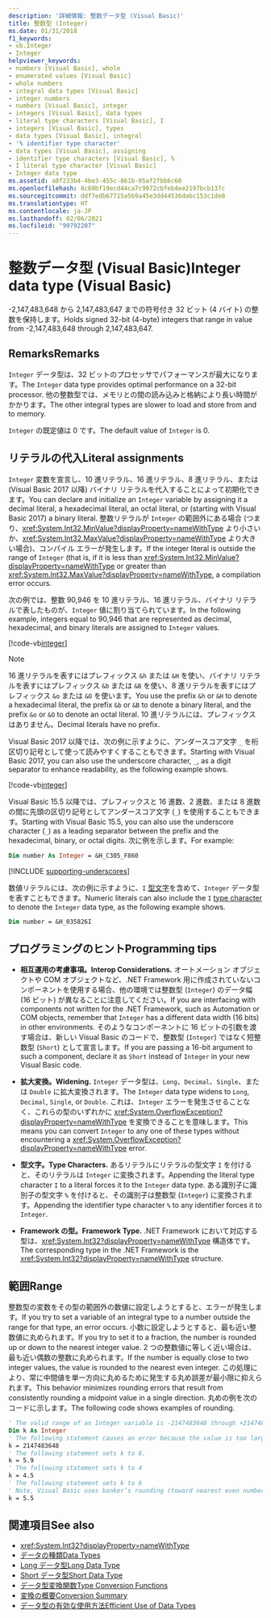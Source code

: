 ```yaml
---
description: '詳細情報: 整数データ型 (Visual Basic)'
title: 整数型 (Integer)
ms.date: 01/31/2018
f1_keywords:
- vb.Integer
- Integer
helpviewer_keywords:
- numbers [Visual Basic], whole
- enumerated values [Visual Basic]
- whole numbers
- integral data types [Visual Basic]
- integer numbers
- numbers [Visual Basic], integer
- integers [Visual Basic], data types
- literal type characters [Visual Basic], I
- integers [Visual Basic], types
- data types [Visual Basic], integral
- '% identifier type character'
- data types [Visual Basic], assigning
- identifier type characters [Visual Basic], %
- I literal type character [Visual Basic]
- Integer data type
ms.assetid: a8f233b4-4be3-455c-861b-05af2fbb6c60
ms.openlocfilehash: 8c60bf19ecd44ca7c9972cbfeb4ee2197bcb137c
ms.sourcegitcommit: ddf7edb67715a5b9a45e3dd44536dabc153c1de0
ms.translationtype: HT
ms.contentlocale: ja-JP
ms.lasthandoff: 02/06/2021
ms.locfileid: "99792207"
---
```

# <a name="integer-data-type-visual-basic"></a><span data-ttu-id="d4c21-103">整数データ型 (Visual Basic)</span><span class="sxs-lookup"><span data-stu-id="d4c21-103">Integer data type (Visual Basic)</span></span>

<span data-ttu-id="d4c21-104">-2,147,483,648 から 2,147,483,647 までの符号付き 32 ビット (4 バイト) の整数を保持します。</span><span class="sxs-lookup"><span data-stu-id="d4c21-104">Holds signed 32-bit (4-byte) integers that range in value from -2,147,483,648 through 2,147,483,647.</span></span>  
  
## <a name="remarks"></a><span data-ttu-id="d4c21-105">Remarks</span><span class="sxs-lookup"><span data-stu-id="d4c21-105">Remarks</span></span>

 <span data-ttu-id="d4c21-106">`Integer` データ型は、32 ビットのプロセッサでパフォーマンスが最大になります。</span><span class="sxs-lookup"><span data-stu-id="d4c21-106">The `Integer` data type provides optimal performance on a 32-bit processor.</span></span> <span data-ttu-id="d4c21-107">他の整数型では、メモリとの間の読み込みと格納により長い時間がかかります。</span><span class="sxs-lookup"><span data-stu-id="d4c21-107">The other integral types are slower to load and store from and to memory.</span></span>  
  
 <span data-ttu-id="d4c21-108">`Integer` の既定値は 0 です。</span><span class="sxs-lookup"><span data-stu-id="d4c21-108">The default value of `Integer` is 0.</span></span>  

## <a name="literal-assignments"></a><span data-ttu-id="d4c21-109">リテラルの代入</span><span class="sxs-lookup"><span data-stu-id="d4c21-109">Literal assignments</span></span>

<span data-ttu-id="d4c21-110">`Integer` 変数を宣言し、10 進リテラル、16 進リテラル、8 進リテラル、または (Visual Basic 2017 以降) バイナリ リテラルを代入することによって初期化できます。</span><span class="sxs-lookup"><span data-stu-id="d4c21-110">You can declare and initialize an `Integer` variable by assigning it a decimal literal, a hexadecimal literal, an octal literal, or (starting with Visual Basic 2017) a binary literal.</span></span> <span data-ttu-id="d4c21-111">整数リテラルが `Integer` の範囲外にある場合 (つまり、<xref:System.Int32.MinValue?displayProperty=nameWithType> より小さいか、<xref:System.Int32.MaxValue?displayProperty=nameWithType> より大きい場合)、コンパイル エラーが発生します。</span><span class="sxs-lookup"><span data-stu-id="d4c21-111">If the integer literal is outside the range of `Integer` (that is, if it is less than <xref:System.Int32.MinValue?displayProperty=nameWithType> or greater than <xref:System.Int32.MaxValue?displayProperty=nameWithType>, a compilation error occurs.</span></span>

<span data-ttu-id="d4c21-112">次の例では、整数 90,946 を 10 進リテラル、16 進リテラル、バイナリ リテラルで表したものが、`Integer` 値に割り当てられています。</span><span class="sxs-lookup"><span data-stu-id="d4c21-112">In the following example, integers equal to 90,946 that are represented as decimal, hexadecimal, and binary literals are assigned to `Integer` values.</span></span>

[!code-vb[integer](../../../../samples/snippets/visualbasic/language-reference/data-types/numeric-literals.vb#Int)]  

> [!NOTE]
> <span data-ttu-id="d4c21-113">16 進リテラルを表すにはプレフィックス `&h` または `&H` を使い、バイナリ リテラルを表すにはプレフィックス `&b` または `&B` を使い、8 進リテラルを表すにはプレフィックス `&o` または `&O` を使います。</span><span class="sxs-lookup"><span data-stu-id="d4c21-113">You use the prefix `&h` or `&H` to denote a hexadecimal literal, the prefix `&b` or `&B` to denote a binary literal, and the prefix `&o` or `&O` to denote an octal literal.</span></span> <span data-ttu-id="d4c21-114">10 進リテラルには、プレフィックスはありません。</span><span class="sxs-lookup"><span data-stu-id="d4c21-114">Decimal literals have no prefix.</span></span>

<span data-ttu-id="d4c21-115">Visual Basic 2017 以降では、次の例に示すように、アンダースコア文字 `_` を桁区切り記号として使って読みやすくすることもできます。</span><span class="sxs-lookup"><span data-stu-id="d4c21-115">Starting with Visual Basic 2017, you can also use the underscore character, `_`, as a digit separator to enhance readability, as the following example shows.</span></span>

[!code-vb[integer](../../../../samples/snippets/visualbasic/language-reference/data-types/numeric-literals.vb#IntS)]  

<span data-ttu-id="d4c21-116">Visual Basic 15.5 以降では、プレフィックスと 16 進数、2 進数、または 8 進数の間に先頭の区切り記号としてアンダースコア文字 (`_`) を使用することもできます。</span><span class="sxs-lookup"><span data-stu-id="d4c21-116">Starting with Visual Basic 15.5, you can also use the underscore character (`_`) as a leading separator between the prefix and the hexadecimal, binary, or octal digits.</span></span> <span data-ttu-id="d4c21-117">次に例を示します。</span><span class="sxs-lookup"><span data-stu-id="d4c21-117">For example:</span></span>

```vb
Dim number As Integer = &H_C305_F860
```

[!INCLUDE [supporting-underscores](../../../../includes/vb-separator-langversion.md)]

<span data-ttu-id="d4c21-118">数値リテラルには、次の例に示すように、`I` [型文字](../../programming-guide/language-features/data-types/type-characters.md)を含めて、`Integer` データ型を表すこともできます。</span><span class="sxs-lookup"><span data-stu-id="d4c21-118">Numeric literals can also include the `I` [type character](../../programming-guide/language-features/data-types/type-characters.md) to denote the `Integer` data type, as the following example shows.</span></span>

```vb
Dim number = &H_035826I
```

## <a name="programming-tips"></a><span data-ttu-id="d4c21-119">プログラミングのヒント</span><span class="sxs-lookup"><span data-stu-id="d4c21-119">Programming tips</span></span>

- <span data-ttu-id="d4c21-120">**相互運用の考慮事項。**</span><span class="sxs-lookup"><span data-stu-id="d4c21-120">**Interop Considerations.**</span></span> <span data-ttu-id="d4c21-121">オートメーション オブジェクトや COM オブジェクトなど、.NET Framework 用に作成されていないコンポーネントを使用する場合、他の環境では整数型 (`Integer`) のデータ幅 (16 ビット) が異なることに注意してください。</span><span class="sxs-lookup"><span data-stu-id="d4c21-121">If you are interfacing with components not written for the .NET Framework, such as Automation or COM objects, remember that `Integer` has a different data width (16 bits) in other environments.</span></span> <span data-ttu-id="d4c21-122">そのようなコンポーネントに 16 ビットの引数を渡す場合は、新しい Visual Basic のコードで、整数型 (`Integer`) ではなく短整数型 (`Short`) として宣言します。</span><span class="sxs-lookup"><span data-stu-id="d4c21-122">If you are passing a 16-bit argument to such a component, declare it as `Short` instead of `Integer` in your new Visual Basic code.</span></span>  
  
- <span data-ttu-id="d4c21-123">**拡大変換。**</span><span class="sxs-lookup"><span data-stu-id="d4c21-123">**Widening.**</span></span> <span data-ttu-id="d4c21-124">`Integer` データ型は、`Long`、`Decimal`、`Single`、または `Double` に拡大変換されます。</span><span class="sxs-lookup"><span data-stu-id="d4c21-124">The `Integer` data type widens to `Long`, `Decimal`, `Single`, or `Double`.</span></span> <span data-ttu-id="d4c21-125">これは、`Integer` エラーを発生させることなく、これらの型のいずれかに <xref:System.OverflowException?displayProperty=nameWithType> を変換できることを意味します。</span><span class="sxs-lookup"><span data-stu-id="d4c21-125">This means you can convert `Integer` to any one of these types without encountering a <xref:System.OverflowException?displayProperty=nameWithType> error.</span></span>  
  
- <span data-ttu-id="d4c21-126">**型文字。**</span><span class="sxs-lookup"><span data-stu-id="d4c21-126">**Type Characters.**</span></span> <span data-ttu-id="d4c21-127">あるリテラルにリテラルの型文字 `I` を付けると、そのリテラルは `Integer` に変換されます。</span><span class="sxs-lookup"><span data-stu-id="d4c21-127">Appending the literal type character `I` to a literal forces it to the `Integer` data type.</span></span> <span data-ttu-id="d4c21-128">ある識別子に識別子の型文字 `%` を付けると、その識別子は整数型 (`Integer`) に変換されます。</span><span class="sxs-lookup"><span data-stu-id="d4c21-128">Appending the identifier type character `%` to any identifier forces it to `Integer`.</span></span>  
  
- <span data-ttu-id="d4c21-129">**Framework の型。**</span><span class="sxs-lookup"><span data-stu-id="d4c21-129">**Framework Type.**</span></span> <span data-ttu-id="d4c21-130">.NET Framework において対応する型は、<xref:System.Int32?displayProperty=nameWithType> 構造体です。</span><span class="sxs-lookup"><span data-stu-id="d4c21-130">The corresponding type in the .NET Framework is the <xref:System.Int32?displayProperty=nameWithType> structure.</span></span>  
  
## <a name="range"></a><span data-ttu-id="d4c21-131">範囲</span><span class="sxs-lookup"><span data-stu-id="d4c21-131">Range</span></span>

<span data-ttu-id="d4c21-132">整数型の変数をその型の範囲外の数値に設定しようとすると、エラーが発生します。</span><span class="sxs-lookup"><span data-stu-id="d4c21-132">If you try to set a variable of an integral type to a number outside the range for that type, an error occurs.</span></span> <span data-ttu-id="d4c21-133">小数に設定しようとすると、最も近い整数値に丸められます。</span><span class="sxs-lookup"><span data-stu-id="d4c21-133">If you try to set it to a fraction, the number is rounded up or down to the nearest integer value.</span></span> <span data-ttu-id="d4c21-134">2 つの整数値に等しく近い場合は、最も近い偶数の整数に丸められます。</span><span class="sxs-lookup"><span data-stu-id="d4c21-134">If the number is equally close to two integer values, the value is rounded to the nearest even integer.</span></span> <span data-ttu-id="d4c21-135">この処理により、常に中間値を単一方向に丸めるために発生する丸め誤差が最小限に抑えられます。</span><span class="sxs-lookup"><span data-stu-id="d4c21-135">This behavior minimizes rounding errors that result from consistently rounding a midpoint value in a single direction.</span></span> <span data-ttu-id="d4c21-136">丸めの例を次のコードに示します。</span><span class="sxs-lookup"><span data-stu-id="d4c21-136">The following code shows examples of rounding.</span></span>  

```vb  
' The valid range of an Integer variable is -2147483648 through +2147483647.  
Dim k As Integer  
' The following statement causes an error because the value is too large.  
k = 2147483648  
' The following statement sets k to 6.  
k = 5.9  
' The following statement sets k to 4  
k = 4.5  
' The following statement sets k to 6  
' Note, Visual Basic uses banker’s rounding (toward nearest even number)  
k = 5.5  
```

## <a name="see-also"></a><span data-ttu-id="d4c21-137">関連項目</span><span class="sxs-lookup"><span data-stu-id="d4c21-137">See also</span></span>

- <xref:System.Int32?displayProperty=nameWithType>
- [<span data-ttu-id="d4c21-138">データの種類</span><span class="sxs-lookup"><span data-stu-id="d4c21-138">Data Types</span></span>](index.md)
- [<span data-ttu-id="d4c21-139">Long データ型</span><span class="sxs-lookup"><span data-stu-id="d4c21-139">Long Data Type</span></span>](long-data-type.md)
- [<span data-ttu-id="d4c21-140">Short データ型</span><span class="sxs-lookup"><span data-stu-id="d4c21-140">Short Data Type</span></span>](short-data-type.md)
- [<span data-ttu-id="d4c21-141">データ型変換関数</span><span class="sxs-lookup"><span data-stu-id="d4c21-141">Type Conversion Functions</span></span>](../functions/type-conversion-functions.md)
- [<span data-ttu-id="d4c21-142">変換の概要</span><span class="sxs-lookup"><span data-stu-id="d4c21-142">Conversion Summary</span></span>](../keywords/conversion-summary.md)
- [<span data-ttu-id="d4c21-143">データ型の有効な使用方法</span><span class="sxs-lookup"><span data-stu-id="d4c21-143">Efficient Use of Data Types</span></span>](../../programming-guide/language-features/data-types/efficient-use-of-data-types.md)
